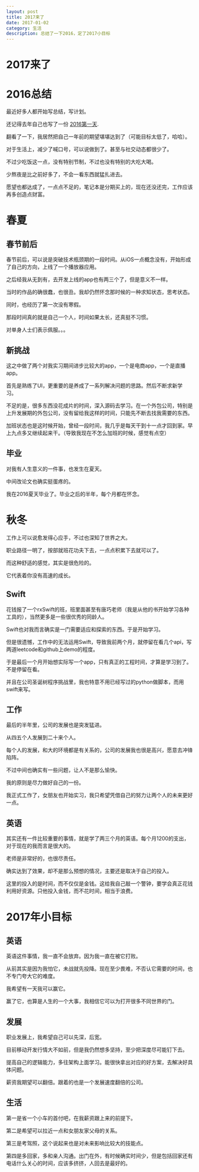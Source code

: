 ```yaml
---
layout: post
title: 2017来了
date: 2017-01-02
category: 生活 
description: 总结了一下2016，定了2017小目标
---
```


# 2017来了

# 2016总结
最近好多人都开始写总结，写计划。

还记得去年自己也写了一份 [2016第一天](http://zzgoblog.cc/2016/01/01/%E7%94%9F%E6%B4%BB/2016-1-1-life/).

翻看了一下，我居然把自己一年前的期望堪堪达到了（可能目标太低了，哈哈）。

对于生活上，减少了喊口号，可以说做到了。甚至与社交动态都很少了。

不过少吃饭这一点，没有特别节制，不过也没有特别的大吃大喝。

少熬夜是比之前好多了，不会一看东西就猛扎进去。

愿望也都达成了，一点点不足的，笔记本是分期买上的，现在还没还完，工作应该再多创造点财富。

# 春夏

## 春节前后

春节前后，可以说是突破技术瓶颈期的一段时间。从iOS一点概念没有，开始形成了自己的方向，上线了一个播放器应用。

之后经我从无到有，去开发上线的app也有两三个了，但是意义不一样。

当时的作品的确很蠢，也很丑。我却仍然怀念那时候的一种求知状态，思考状态。

同时，也经历了第一次没有寒假。

那段时间真的就是自己一个人，时间如果太长，还真挺不习惯。

对单身人士们表示佩服。。。

## 新挑战

这之中做了两个对我实习期间进步比较大的app，一个是电商app，一个是直播app。

首先是熟练了UI，更重要的是养成了一系列解决问题的思路。然后不断求新学习。

不足的是，很多东西没花成片的时间，深入源码去学习。在一个外包公司，特别是上升发展期的外包公司，没有留给我这样的时间，只能先不断去找我需要的东西。

加班状态也是这时候开始，曾经一段时间，我几乎是每天干到十一点才回到家。早上九点多又继续起来干。（导致我现在不怎么加班的时候，感觉有点空）

## 毕业

对我有人生意义的一件事，也发生在夏天。

中间改论文也确实挺蛋疼的。

我在2016夏天毕业了。毕业之后的半年，每个月都在怀念。

# 秋冬

工作上可以说愈发得心应手，不过也深知了世界之大。

职业路径一明了，按部就班花功夫下去，一点点积累下去就可以了。

而这种舒适的感觉，其实是很危险的。

它代表着你没有高速的成长。

## Swift

花钱报了一个rxSwift的班，班里面甚至有唐巧老师（我是从他的书开始学习各种工具的），当然更多是一些很优秀的同龄人。

Swift也对我而言确实是一门需要适应和探索的东西。于是开始学习。

但是很遗憾，工作中的无法运用Swift，导致我前两个月，就停留在看几个api，写两道leetcode和github上demo的程度。

于是最后一个月开始想实际写一个app，只有真正的工程时间，才算是学习到了。不是停留在看。

并且在公司圣诞树程序挑战里，我也特意不用已经写过的python做脚本，而用swift来写。

## 工作

最后的半年里，公司的发展也是突发猛进。

从四五个人发展到二十来个人。

每个人的发展，和大的环境都是有关系的，公司的发展我也很是高兴，愿意去冲锋陷阵。

不过中间也确实有一些问题，让人不是那么愉快。

我的原则是尽力做好自己的一份。

我正式工作了，女朋友也开始实习，我只希望凭借自己的努力让两个人的未来更好一点。

## 英语

其实还有一件比较重要的事情，就是学了两三个月的英语。每个月1200的支出，对于现在的我而言是很大的。

老师是非常好的，也很尽责任。

确实达到了效果，却不是那么预想的情况，主要还是取决于自己的投入。

这里的投入的是时间，而不仅仅是金钱。这给我自己敲一个警钟，要学会真正花钱利用好资源。只他投入金钱，而不花时间，相当于浪费。

# 2017年小目标

## 英语

英语这件事情，我一直不会放弃。因为我一直在被它打败。

从前其实是因为我怕它，未战就先投降。现在至少畏难，不否认它需要的时间，也不专门夸大它的难度。

我希望有一天我可以赢它。

赢了它，也算是人生的一个大事，我相信它可以为打开很多不同世界的门。

## 发展

职业发展上，我希望自己可以先深，后宽。

目前移动开发行情大不如前，但是我仍然想多坚持，至少把深度尽可能钉下去。

提高自己的逻辑能力，多往架构上面学习。能很快拿出对应的好方案，去解决好具体问题。

薪资我期望可以翻倍。跟着的也是一个发展速度翻倍的公司。

## 生活

第一是省一个小车的首付吧，在我薪资跟上来的前提下。

第二是希望可以拉近一点和女朋友家父母的关系。

第三是考驾照，这个说起来也是对未来影响比较大的技能点。

第四是多回家，多和亲人沟通。出门在外，有时候确实时间少，但是包括回家还有电话什么关心的时间，应该多挤挤，人回去是最好的。











